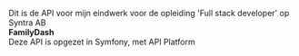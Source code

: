 Dit is de API voor mijn eindwerk voor de opleiding 'Full stack developer' op Syntra AB <br/>
**FamilyDash** <br/>
Deze API is opgezet in Symfony, met API Platform